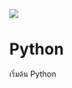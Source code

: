 <img src="https://www.python.org/static/community_logos/python-logo.png">

# Python 
เริ่มต้น Python
